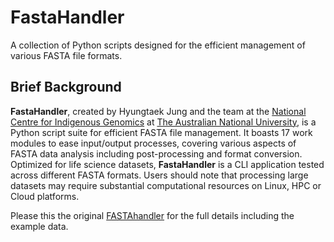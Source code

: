 # FastaHandler
A collection of Python scripts designed for the efficient management of various FASTA file formats.

## Brief Background
**FastaHandler**, created by Hyungtaek Jung and the team at the [National Centre for Indigenous Genomics](https://ncig.anu.edu.au/) at [The Australian National University](https://www.anu.edu.au/), is a Python script suite for efficient FASTA file management. It boasts 17 work modules to ease input/output processes, covering various aspects of FASTA data analysis including post-processing and format conversion. Optimized for life science datasets, **FastaHandler** is a CLI application tested across different FASTA formats. Users should note that processing large datasets may require substantial computational resources on Linux, HPC or Cloud platforms.

Please this the original [FASTAhandler](https://github.com/OZTaekOppa/FASTAhandler) for the full details including the example data. 
